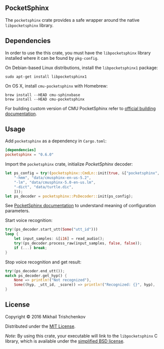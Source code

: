 PocketSphinx
------------

The `pocketsphinx` crate provides a safe wrapper around the native `libpocketsphinx` library.

Dependencies
------------

In order to use the this crate, you must have the `libpocketsphinx` library
installed where it can be found by `pkg-config`.

On Debian-based Linux distributions, install the `libpocketsphinx1` package:

```
sudo apt-get install libpocketsphinx1
```

On OS X, install `cmu-pocketsphinx` with Homebrew:

```
brew install --HEAD cmu-sphinxbase
brew install --HEAD cmu-pocketsphinx
```

For building custom version of CMU PocketSphinx refer to
[official building documentation][ps-build].

Usage
-----

Add `pocketsphinx` as a dependency in `Cargo.toml`:

```toml
[dependencies]
pocketsphinx = "0.6.0"
```

Import the `pocketsphinx` crate, initialize *PocketSphinx* decoder:

```rust
let ps_config = try!(pocketsphinx::CmdLn::init(true, &["pocketsphinx",
    "-hmm", "data/cmusphinx-en-us-5.2",
    "-lm", "data/cmusphinx-5.0-en-us.lm",
    "-dict", "data/turtle.dic",
    ]));
let ps_decoder = pocketsphinx::PsDecoder::init(ps_config);
```

See [PocketSphinx documentation](http://cmusphinx.sourceforge.net/wiki) to understand
meaning of configuration parameters.

Start voice recognition:

```rust
try!(ps_decoder.start_utt(Some("utt_id")))
loop {
    let input_samples: &[i16] = read_audio();
    try!(ps_decoder.process_raw(input_samples, false, false));
    if (...) break;
}
```

Stop voice recognition and get result:

```rust
try!(ps_decoder.end_utt());
match ps_decoder.get_hyp() {
    None => println!("Not recognized"),
    Some((hyp, _utt_id, _score)) => println!("Recognized: {}", hyp),
}
```

License
-------

Copyright © 2016 Mikhail Trishchenkov

Distributed under the [MIT License](LICENSE).

*Note:* By using this crate, your executable will link to the `libpocketsphinx` C library, which is available
under the [simplified BSD license](https://github.com/cmusphinx/pocketsphinx/blob/master/LICENSE).


[ps-build]: http://cmusphinx.sourceforge.net/wiki/tutorialpocketsphinx
